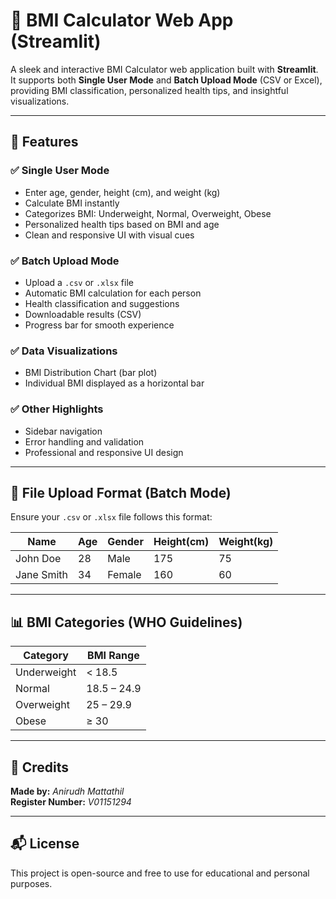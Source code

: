 # 💪 BMI Calculator Web App (Streamlit)

A sleek and interactive BMI Calculator web application built with **Streamlit**. It supports both **Single User Mode** and **Batch Upload Mode** (CSV or Excel), providing BMI classification, personalized health tips, and insightful visualizations.

---

## 🚀 Features

### ✅ Single User Mode  
- Enter age, gender, height (cm), and weight (kg)  
- Calculate BMI instantly  
- Categorizes BMI: Underweight, Normal, Overweight, Obese  
- Personalized health tips based on BMI and age  
- Clean and responsive UI with visual cues

### ✅ Batch Upload Mode  
- Upload a `.csv` or `.xlsx` file  
- Automatic BMI calculation for each person  
- Health classification and suggestions  
- Downloadable results (CSV)  
- Progress bar for smooth experience

### ✅ Data Visualizations  
- BMI Distribution Chart (bar plot)  
- Individual BMI displayed as a horizontal bar

### ✅ Other Highlights   
- Sidebar navigation  
- Error handling and validation  
- Professional and responsive UI design

---

## 📂 File Upload Format (Batch Mode)

Ensure your `.csv` or `.xlsx` file follows this format:

| Name       | Age | Gender | Height(cm) | Weight(kg) |
|------------|-----|--------|------------|------------|
| John Doe   | 28  | Male   | 175        | 75         |
| Jane Smith | 34  | Female | 160        | 60         |

---

## 📊 BMI Categories (WHO Guidelines)

| Category     | BMI Range     |
|--------------|---------------|
| Underweight  | < 18.5        |
| Normal       | 18.5 – 24.9   |
| Overweight   | 25 – 29.9     |
| Obese        | ≥ 30          |

---

## 🙌 Credits

**Made by:** *Anirudh Mattathil*  
**Register Number:** *V01151294*

---

## 📬 License

This project is open-source and free to use for educational and personal purposes.

